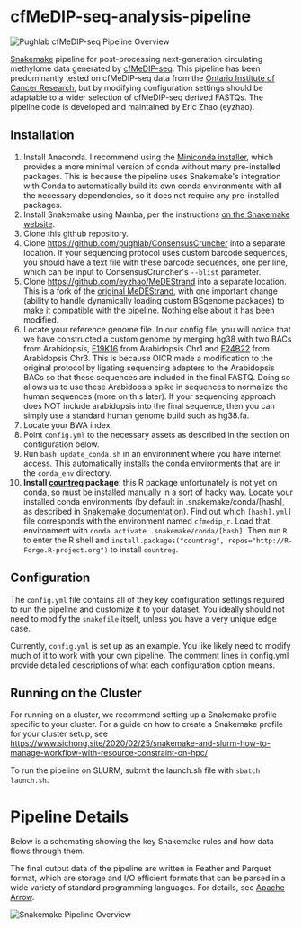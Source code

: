 # cfMeDIP-seq-analysis-pipeline
![Pughlab cfMeDIP-seq Pipeline Overview](https://github.com/pughlab/cfMeDIP-seq-analysis-pipeline/raw/master/images/pughlab-cfmedip-pipeline.png)

[Snakemake](https://snakemake.readthedocs.io/en/stable/) pipeline for post-processing next-generation
circulating methylome data generated by [cfMeDIP-seq](https://www.nature.com/articles/s41596-019-0202-2).
This pipeline has been predominantly tested on cfMeDIP-seq data from the [Ontario Institute of Cancer Research](https://oicr.on.ca/),
but by modifying configuration settings should be adaptable to a wider selection of cfMeDIP-seq derived FASTQs.
The pipeline code is developed and maintained by Eric Zhao (eyzhao).

## Installation

1. Install Anaconda. I recommend using the [Miniconda installer](https://docs.conda.io/en/latest/miniconda.html), which provides a more minimal version of conda without many pre-installed packages. This is because the pipeline uses Snakemake's integration with Conda to automatically build its own conda environments with all the necessary dependencies, so it does not require any pre-installed packages.
2. Install Snakemake using Mamba, per the instructions [on the Snakemake website](https://snakemake.readthedocs.io/en/stable/getting_started/installation.html).
3. Clone this github repository.
4. Clone https://github.com/pughlab/ConsensusCruncher into a separate location. If your sequencing protocol uses custom barcode sequences, you should have a text file with these barcode sequences, one per line, which can be input to ConsensusCruncher's `--blist` parameter.
5. Clone https://github.com/eyzhao/MeDEStrand into a separate location. This is a fork of the [original MeDEStrand](https://github.com/jxu1234/MeDEStrand), with one important change (ability to handle dynamically loading custom BSgenome packages) to make it compatible with the pipeline. Nothing else about it has been modified.
6. Locate your reference genome file. In our config file, you will notice that we have constructed a custom genome by merging hg38 with two BACs from Arabidopsis, [F19K16](https://www.arabidopsis.org/servlets/TairObject?type=assembly_unit&id=362) from Arabidopsis Chr1 and [F24B22](https://www.arabidopsis.org/servlet/TairObject?type=AssemblyUnit&name=F24B22) from Arabidopsis Chr3. This is because OICR made a modification to the original protocol by ligating sequencing adapters to the Arabidopsis BACs so that these sequences are included in the final FASTQ. Doing so allows us to use these Arabidopsis spike in sequences to normalize the human sequences (more on this later). If your sequencing approach does NOT include arabidopsis into the final sequence, then you can simply use a standard human genome build such as hg38.fa.
7. Locate your BWA index.
8. Point `config.yml` to the necessary assets as described in the section on configuration below.
9. Run `bash update_conda.sh` in an environment where you have internet access. This automatically installs the conda environments that are in the `conda_env` directory.
10. **Install [countreg](https://rdrr.io/rforge/countreg/) package**: this R package unfortunately is not yet on conda, so must be installed manually in a sort of hacky way. Locate your installed conda environments (by default in .snakemake/conda/[hash], as described in [Snakemake documentation](https://snakemake.readthedocs.io/en/stable/snakefiles/deployment.html#integrated-package-management)). Find out which `[hash].yml]` file corresponds with the environment named `cfmedip_r`. Load that environment with `conda activate .snakemake/conda/[hash]`. Then run `R` to enter the R shell and `install.packages("countreg", repos="http://R-Forge.R-project.org")` to install `countreg`.

## Configuration

The `config.yml` file contains all of they key configuration settings required to run the pipeline and customize it to your dataset. You ideally should not need to modify the `snakefile` itself, unless you have a very unique edge case.

Currently, `config.yml` is set up as an example. You like likely need to modify much of it to work with your own pipeline. The comment lines in config.yml provide detailed descriptions of what each configuration option means.

## Running on the Cluster

For running on a cluster, we recommend setting up a Snakemake profile specific to your cluster. For a guide on how to create a Snakemake profile for your cluster setup, see https://www.sichong.site/2020/02/25/snakemake-and-slurm-how-to-manage-workflow-with-resource-constraint-on-hpc/

To run the pipeline on SLURM, submit the launch.sh file with `sbatch launch.sh`.

# Pipeline Details

Below is a schemating showing the key Snakemake rules and how data flows through them.

The final output data of the pipeline are written in Feather and Parquet format, which are storage and I/O efficient formats that can be parsed in a wide variety of standard programming languages. For details, see [Apache Arrow](https://arrow.apache.org/docs/index.html).

![Snakemake Pipeline Overview](https://github.com/pughlab/cfMeDIP-seq-analysis-pipeline/raw/master/images/snakemake_pipeline.png)

